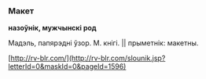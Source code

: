 ### Макет
**назоўнік, мужчынскі род**

Мадэль, папярэдні ўзор. М. кнігі. || прыметнік: макетны.

<a rel="author">[http://rv-blr.com/](http://rv-blr.com/slounik.jsp?letterId=0&maskId=0&pageId=1596)</a>
